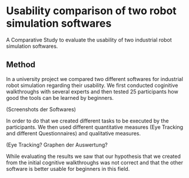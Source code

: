 # Usability comparison of two robot simulation softwares
A Comparative Study to evaluate the usability of two industrial robot simulation softwares.

## Method

In a university project we compared two different softwares for industrial robot simulation regarding their usability. We first conducted coginitive walkthroughs with several experts and then tested 25 participants how good the tools can be learned by beginners.

(Screenshots der Softwares)

In order to do that we created different tasks to be executed by the participants. We then used different quantitative measures (Eye Tracking and different Questionnaires) and qualitative measures.

(Eye Tracking? Graphen der Auswertung?

While evaluating the results we saw that our hypothesis that we created from the initial cognitive walkthroughs was not correct and that the other software is better usable for beginners in this field.
